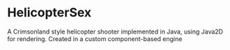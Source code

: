 # HelicopterSex
A Crimsonland style helicopter shooter implemented in Java, using Java2D for rendering.
Created in a custom component-based engine
